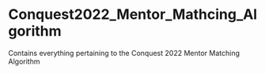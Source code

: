 # Conquest2022_Mentor_Mathcing_Algorithm
Contains everything pertaining to the Conquest 2022 Mentor Matching Algorithm
